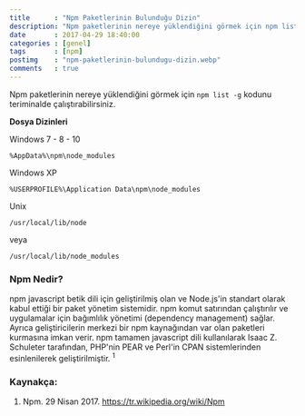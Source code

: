 ```yaml
---
title      : "Npm Paketlerinin Bulunduğu Dizin"
description: "Npm paketlerinin nereye yüklendiğini görmek için npm list -g kodunu teriminalde çalıştırabilirsiniz."
date       : 2017-04-29 18:40:00
categories : [genel]
tags       : [npm]
postimg    : "npm-paketlerinin-bulundugu-dizin.webp"
comments   : true
---
```


Npm paketlerinin nereye yüklendiğini görmek için `npm list -g` kodunu teriminalde çalıştırabilirsiniz.

**Dosya Dizinleri**

Windows 7 - 8 - 10

```
%AppData%\npm\node_modules
```

Windows XP

```
%USERPROFILE%\Application Data\npm\node_modules
```

Unix

```
/usr/local/lib/node
```

veya 

```
/usr/local/lib/node_modules
```

### Npm Nedir?

npm javascript betik dili için geliştirilmiş olan ve Node.js'in standart olarak kabul ettiği bir paket yönetim sistemidir. npm komut satırından çalıştırılır ve uygulamalar için bağımlılık yönetimi (dependency management) sağlar. Ayrıca geliştiricilerin merkezi bir npm kaynağından var olan paketleri kurmasına imkan verir. npm tamamen javascript dili kullanılarak Isaac Z. Schuleter tarafından, PHP'nin PEAR ve Perl'in CPAN sistemlerinden esinlenilerek geliştirilmiştir. <sup>1</sup>


### Kaynakça:

1. Npm. ‎29 ‎Nisan ‎2017. https://tr.wikipedia.org/wiki/Npm